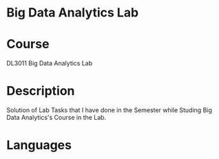 # Big Data Analytics Lab
# Course
DL3011 Big Data Analytics Lab

# Description
Solution of Lab Tasks that I have done in the Semester while Studing Big Data Analytics's Course in the Lab.

# Languages
